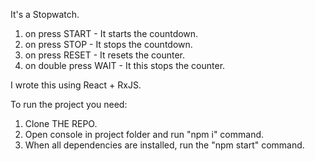 It's a Stopwatch.

1) on press START - It starts the countdown.
2) on press STOP - It stops the countdown.
3) on press RESET - It resets the counter.
4) on double press WAIT - It this stops the counter.

I wrote this using React + RxJS. 

To run the project you need:
1) Clone THE REPO.
2) Open console in project folder and run "npm i" command.
3) When all dependencies are installed, run the "npm start" command.
